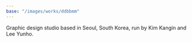 ```yaml
---
base: "/images/works/ddbbmm"
---
```


Graphic design studio based in Seoul, South Korea, run by Kim Kangin and Lee Yunho. 
